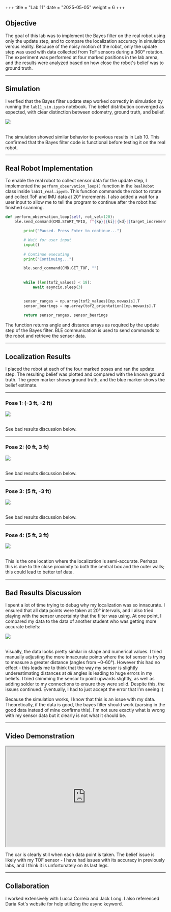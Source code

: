 +++
title = "Lab 11"
date = "2025-05-05"
weight = 6
+++


## Objective  
The goal of this lab was to implement the Bayes filter on the real robot using only the update step, and to compare the localization accuracy in simulation versus reality. Because of the noisy motion of the robot, only the update step was used with data collected from ToF sensors during a 360° rotation. The experiment was performed at four marked positions in the lab arena, and the results were analyzed based on how close the robot's belief was to ground truth.

---

## Simulation  

I verified that the Bayes filter update step worked correctly in simulation by running the `lab11_sim.ipynb` notebook. The belief distribution converged as expected, with clear distinction between odometry, ground truth, and belief.


<div align = "center">

<img src="/Lab11/im1.png" style="display:block ">


</div>

<br>

The simulation showed similar behavior to previous results in Lab 10. This confirmed that the Bayes filter code is functional before testing it on the real robot.

---

## Real Robot Implementation  

To enable the real robot to collect sensor data for the update step, I implemented the `perform_observation_loop()` function in the `RealRobot` class inside `lab11_real.ipynb`. This function commands the robot to rotate and collect ToF and IMU data at 20° increments. I also added a wait for a user input to allow me to tell the program to continue after the robot had finished scanning.

```python
def perform_observation_loop(self, rot_vel=120):
    ble.send_command(CMD.START_YPID, f"{kp}|{ki}|{kd}|{target_increment}|{df_alpha}|{turn_floor}|{time_increment}|{runtime}")

        print("Paused. Press Enter to continue...")

        # Wait for user input
        input()
        
        # Continue executing
        print("Continuing...")

        ble.send_command(CMD.GET_TOF, "")
        
                
        while (len(tof2_values) < 18):
            await asyncio.sleep(3)

            
        sensor_ranges = np.array(tof2_values)[np.newaxis].T
        sensor_bearings = np.array(tof2_orientation)[np.newaxis].T
        
        return sensor_ranges, sensor_bearings
```

The function returns angle and distance arrays as required by the update step of the Bayes filter. BLE communication is used to send commands to the robot and retrieve the sensor data.

---

## Localization Results  

I placed the robot at each of the four marked poses and ran the update step. The resulting belief was plotted and compared with the known ground truth. The green marker shows ground truth, and the blue marker shows the belief estimate.

---

### Pose 1: (-3 ft, -2 ft)


<div align = "center">

<img src="/Lab11/b1.png" style="display:block ">


</div>

<br>

See bad results discussion below.

---

### Pose 2: (0 ft, 3 ft)


<div align = "center">

<img src="/Lab11/b2.png" style="display:block ">


</div>

<br>

See bad results discussion below.

---

### Pose 3: (5 ft, -3 ft)


<div align = "center">

<img src="/Lab11/b3.png" style="display:block ">


</div>

<br>

See bad results discussion below.

---

### Pose 4: (5 ft, 3 ft)


<div align = "center">

<img src="/Lab11/b4.png" style="display:block ">


</div>

<br>

This is the one location where the localization is semi-accurate. Perhaps this is due to the close proximity to both the central box and the outer walls; this could lead to better tof data.

---

## Bad Results Discussion  

I spent a lot of time trying to debug why my localization was so innacurate. I ensured that all data points were taken at 20° intervals, and I also tried playing with the sensor uncertainty that the filter was using. At one point, I compared my data to the data of another student who was getting more accurate beliefs:


<div align = "center">

<img src="/Lab11/im2.png" style="display:block ">


</div>

<br>

Visually, the data looks pretty similar in shape and numerical values. I tried manually adjusting the more innacurate points where the tof sensor is trying to measure a greater distance (angles from ~0-60°). However this had no effect - this leads me to think that the way my sensor is slightly underestimating distances at *all* angles is leading to huge errors in my beliefs. I tried shimming the sensor to point upwards slightly, as well as adding solder to my connections to ensure they were solid. Despite this, the issues continued. Eventually, I had to just accept the error that I'm seeing :(

Because the simulation works, I know that this is an issue with my data. Theoretically, if the data is good, the bayes filter should work (parsing in the good data instead of mine confirms this). I'm not sure exactly what is wrong with my sensor data but it clearly is not what it should be.

---

## Video Demonstration  

<div align = "center">

<iframe width="500" height="315" 
    src="https://www.youtube.com/embed/w8AMTG4n4Uk" 
    frameborder="1" 

    allowfullscreen>
</iframe>

</div>

The car is clearly still when each data point is taken. The belief issue is likely with my TOF sensor - I have had issues with its accuracy in previously labs, and I think it is unfortunately on its last legs.

---

## Collaboration

I worked extensively with Lucca Correia and Jack Long. I also referenced Daria Kot's website for help utilizing the async keyword.

